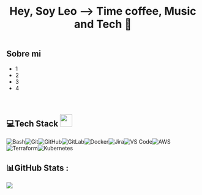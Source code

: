 <div align="center">
<h1 align="center"> Hey, Soy Leo --> Time coffee, Music and Tech 👋 </h1>
</div>
<img src></img>

<!--
**leorjs/leorjs** is a ✨ _special_ ✨ repository because its `README.md` (this file) appears on your GitHub profile.

Here are some ideas to get you started:

- 🔭 I’m currently working on ...
- 🌱 I’m currently learning ...
- 👯 I’m looking to collaborate on ...
- 🤔 I’m looking for help with ...
- 💬 Ask me about ...
- 📫 How to reach me: ...
- 😄 Pronouns: ...
- ⚡ Fun fact: ...
-->
## Sobre mi
- 1
- 2
- 3
- 4
<br>

## 💻Tech Stack <img src = "https://media2.giphy.com/media/QssGEmpkyEOhBCb7e1/giphy.gif?cid=ecf05e47a0n3gi1bfqntqmob8g9aid1oyj2wr3ds3mg700bl&rid=giphy.gif" width = 32px>
![Bash](https://img.shields.io/badge/-Bash-000?&logo=GNU-Bash)![Git](https://img.shields.io/badge/-Git-000?&logo=Git)![GitHub](https://img.shields.io/badge/-GitHub-000?&logo=GitHub)![GitLab](https://img.shields.io/badge/-GitLab-000?&logo=GitLab)![Docker](https://img.shields.io/badge/-Docker-000?&logo=Docker)![Jira](https://img.shields.io/badge/-Jira-000?&logo=Jira)![VS Code](https://img.shields.io/badge/-VS%20Code-000?&logo=Visual-Studio-Code)![AWS](https://img.shields.io/badge/-AWS-000?&logo=Amazon-AWS)![Terraform](https://img.shields.io/badge/-Terraform-000?&logo=Terraform)![Kubernetes](https://img.shields.io/badge/-Kubernetes-000?&logo=Kubernetes)




## 📊GitHub Stats :
<!-- ![](https://github-readme-stats.vercel.app/api?username=leorjs&theme=radical&hide_border=false&include_all_commits=false&count_private=false)<br/> -->
![](https://github-readme-stats.vercel.app/api/top-langs/?username=leorjs&theme=radical&hide_border=false&include_all_commits=false&count_private=false&layout=compact)

